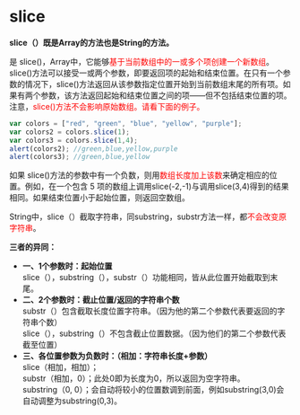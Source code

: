 # slice
<b>slice（）既是Array的方法也是String的方法。</b>  

是 slice()，Array中，它能够<font color="red">基于当前数组中的一或多个项创建一个新数组</font>。slice()方法可以接受一或两个参数，即要返回项的起始和结束位置。在只有一个参数的情况下，slice()方法返回从该参数指定位置开始到当前数组末尾的所有项。如果有两个参数，该方法返回起始和结束位置之间的项——但不包括结束位置的项。注意，<font color="red">slice()方法不会影响原始数组。请看下面的例子。</font>
```javascript
var colors = ["red", "green", "blue", "yellow", "purple"];
var colors2 = colors.slice(1);
var colors3 = colors.slice(1,4);
alert(colors2); //green,blue,yellow,purple
alert(colors3); //green,blue,yellow
```
如果 slice()方法的参数中有一个负数，则用<font color="red">数组长度加上该数</font>来确定相应的位置。例如，在一个包含 5 项的数组上调用slice(-2,-1)与调用slice(3,4)得到的结果相同。如果结束位置小于起始位置，则返回空数组。


String中，slice（）截取字符串，同substring，substr方法一样，都<font color="red">不会改变原字符串</font>。  

<b>三者的异同：</b>  

+ <b>一、1个参数时：起始位置</b>  
slice（），substring（），substr（）功能相同，皆从此位置开始截取到末尾。
+ <b>二、2个参数时：截止位置/返回的字符串个数</b>  
substr（）包含截取长度位置字符串。（因为他的第二个参数代表要返回的字符串个数）  
slice（），substring（）不包含截止位置数据。（因为他们的第二个参数代表截至位置）
+ <b>三、各位置参数为负数时：（相加：字符串长度+参数）</b>    
slice（相加，相加）；  
substr（相加，0）；此处0即为长度为0，所以返回为空字符串。  
substring（0, 0）；会自动将较小的位置数调到前面，例如substring(3,0)会自动调整为substring(0,3)。